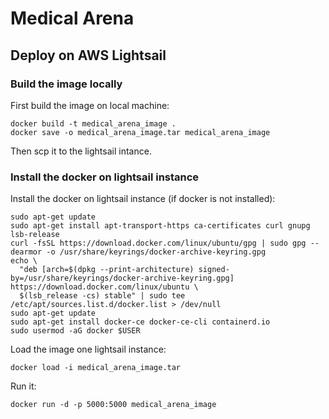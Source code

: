 # Medical Arena





## Deploy on AWS Lightsail

### Build the image locally
First build the image on local machine:
```
docker build -t medical_arena_image .
docker save -o medical_arena_image.tar medical_arena_image
```

Then scp it to the lightsail intance.

### Install the docker on lightsail instance

Install the docker on lightsail instance (if docker is not installed):
```
sudo apt-get update
sudo apt-get install apt-transport-https ca-certificates curl gnupg lsb-release
curl -fsSL https://download.docker.com/linux/ubuntu/gpg | sudo gpg --dearmor -o /usr/share/keyrings/docker-archive-keyring.gpg
echo \
  "deb [arch=$(dpkg --print-architecture) signed-by=/usr/share/keyrings/docker-archive-keyring.gpg] https://download.docker.com/linux/ubuntu \
  $(lsb_release -cs) stable" | sudo tee /etc/apt/sources.list.d/docker.list > /dev/null
sudo apt-get update
sudo apt-get install docker-ce docker-ce-cli containerd.io
sudo usermod -aG docker $USER
```



Load the image one lightsail instance:
```
docker load -i medical_arena_image.tar
```

Run it:
```
docker run -d -p 5000:5000 medical_arena_image
```